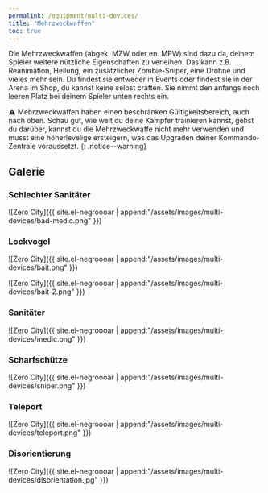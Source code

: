 ```yaml
---
permalink: /equipment/multi-devices/
title: "Mehrzweckwaffen"
toc: true
---
```


Die Mehrzweckwaffen (abgek. MZW oder en. MPW) sind dazu da, deinem Spieler weitere nützliche Eigenschaften zu verleihen. Das kann z.B. Reanimation, Heilung, ein zusätzlicher Zombie-Sniper, eine Drohne und vieles mehr sein. Du findest sie entweder in Events oder findest sie in der Arena im Shop, du kannst keine selbst craften. Sie nimmt den anfangs noch leeren Platz bei deinem Spieler unten rechts ein.

:warning: Mehrzweckwaffen haben einen beschränken Gültigkeitsbereich, auch nach oben. Schau gut, wie weit du deine Kämpfer trainieren kannst, gehst du darüber, kannst du die Mehrzweckwaffe nicht mehr verwenden und musst eine höherlevelige ersteigern, was das Upgraden deiner Kommando-Zentrale voraussetzt.
{: .notice--warning}
## Galerie

### Schlechter Sanitäter

![Zero City]({{ site.el-negroooar | append:"/assets/images/multi-devices/bad-medic.png" }})

### Lockvogel

![Zero City]({{ site.el-negroooar | append:"/assets/images/multi-devices/bait.png" }})

![Zero City]({{ site.el-negroooar | append:"/assets/images/multi-devices/bait-2.png" }})

### Sanitäter

![Zero City]({{ site.el-negroooar | append:"/assets/images/multi-devices/medic.png" }})

### Scharfschütze

![Zero City]({{ site.el-negroooar | append:"/assets/images/multi-devices/sniper.png" }})

### Teleport

![Zero City]({{ site.el-negroooar | append:"/assets/images/multi-devices/teleport.png" }})

### Disorientierung

![Zero City]({{ site.el-negroooar | append:"/assets/images/multi-devices/disorientation.jpg" }})

